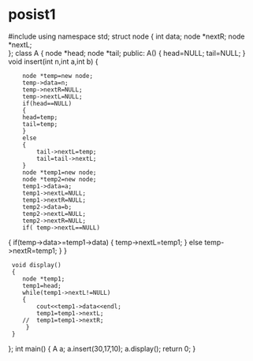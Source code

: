 # posist1
#include<iostream>
using namespace std;
struct node
{
int data;
node *nextR;
node *nextL;	
};
class A
{
	node *head;
	node *tail;
	public:
		A()
		{
			head=NULL;
			tail=NULL;
		}
	void insert(int n,int a,int b)
	{
		
		node *temp=new node;
		temp->data=n;
		temp->nextR=NULL;
		temp->nextL=NULL;
		if(head==NULL)
		{
		head=temp;
		tail=temp;
		}
		else
		{
			tail->nextL=temp;
			tail=tail->nextL;
		}
	 	node *temp1=new node;
	 	node *temp2=new node;
	 	temp1->data=a;
	 	temp1->nextL=NULL;
	 	temp1->nextR=NULL;
	 	temp2->data=b;
	 	temp2->nextL=NULL;
	 	temp2->nextR=NULL;
	 	if( temp->nextL==NULL)
{
		if(temp->data>=temp1->data)
	{
		temp->nextL=temp1;
	}
	else
	temp->nextR=temp1;
	 }
}
 
	 void display()
	 {
	 	node *temp1;
	 	temp1=head;
	 	while(temp1->nextL!=NULL)
	 	{
	 		cout<<temp1->data<<endl;
	 		temp1=temp1->nextL;
	 	//	temp1=temp1->nextR;
		 }
	 }

};
int main()
{
	A a;
	a.insert(30,17,10);
	a.display();
	return 0;
}
